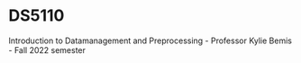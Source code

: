 # DS5110
Introduction to Datamanagement and Preprocessing - Professor Kylie Bemis - Fall 2022 semester
